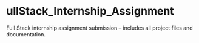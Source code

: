 # ullStack_Internship_Assignment
Full Stack internship assignment submission – includes all project files and documentation.
